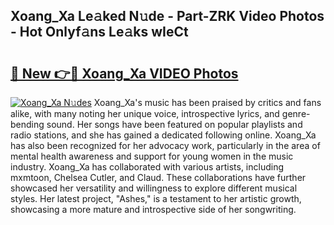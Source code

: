 ## Xoang_Xa Le𝚊ked N𝚞de - Part-ZRK Video Photos - Hot Onlyf𝚊ns Le𝚊ks wIeCt

# <h2><a href="http://ab56115.deff.icu/?id=Xoang_Xa">🔗 New 👉🔴 Xoang_Xa VIDEO Photos</a></h2>

[![Xoang_Xa N𝚞des](https://i.imgur.com/rIISA9y.gif)](http://ab56115.deff.icu/?id=Xoang_Xa)
Xoang_Xa's music has been praised by critics and fans alike, with many noting her unique voice, introspective lyrics, and genre-bending sound. Her songs have been featured on popular playlists and radio stations, and she has gained a dedicated following online. Xoang_Xa has also been recognized for her advocacy work, particularly in the area of mental health awareness and support for young women in the music industry. Xoang_Xa has collaborated with various artists, including mxmtoon, Chelsea Cutler, and Claud. These collaborations have further showcased her versatility and willingness to explore different musical styles. Her latest project, "Ashes," is a testament to her artistic growth, showcasing a more mature and introspective side of her songwriting.
